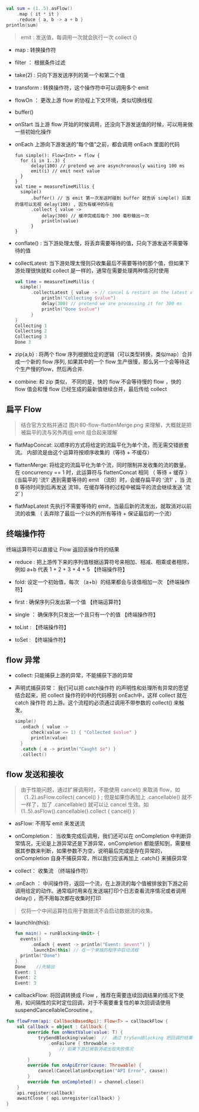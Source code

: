 ```kotlin
val sum = (1..5).asFlow()
    .map { it * it }                         
    .reduce { a, b -> a + b }
println(sum)
```

> emit : 
> 发送值，每调用一次就会执行一次 collect {}

- map :
  转换操作符

- filter ：
  根据条件过滤

- take(2) : 
  只向下游发送序列的第一个和第二个值

- transform : 
  转换操作符，这个操作符中可以调用多个 emit 

- flowOn ：
  更改上游 flow 的协程上下文环境，类似切换线程

- buffer()

- onStart
  当上游 flow 开始的时候调用，还没向下游发送值的时候，可以用来做一些初始化操作

- onEach
  上游向下游发送的“每个值”之前，都会调用 onEach 里面的代码
  
  ```
  fun simple(): Flow<Int> = flow {
    for (i in 1..3) {
        delay(100) // pretend we are asynchronously waiting 100 ms
        emit(i) // emit next value
    }
  }
  val time = measureTimeMillis {
    simple()
        .buffer() // 当 emit 第一次发送时碰到 buffer 就告诉 simple() 后面的值可以无视 delay(100) , 因为有缓冲的存在
        .collect { value -> 
            delay(300) // 缓冲完成后每个 300 毫秒输出一次
            println(value) 
        } 
  }
  ```

- conflate() : 
  当下游处理太慢，将丢弃需要等待的值，只向下游发送不需要等待的值

- collectLatest:
  当下游处理太慢则只收集最后不需要等待的那个值，但如果下游处理很快就和 collect 是一样的，通常在需要处理两种情况时使用
  
  ```kotlin
  val time = measureTimeMillis {
    simple()
        .collectLatest { value -> // cancel & restart on the latest value
            println("Collecting $value") 
            delay(300) // pretend we are processing it for 300 ms
            println("Done $value") 
        } 
  } 
  Collecting 1
  Collecting 2
  Collecting 3
  Done 3
  ```

- zip{a,b} :
  将两个 flow 序列根据给定的逻辑（可以类型转换，类似map）合并成一个新的 flow 序列, 如果其中的一个 flow 生产很慢，那么另一个会等待这个生产慢的flow，然后再合并.

- combine:
  和 zip 类似， 不同的是，快的 flow 不会等待慢的 flow ，快的 flow 值会和慢 flow 已经生成的最新值继续合并，最后传给 collect

## 扁平 Flow

> 结合官方文档并通过 图片80-flow-flattenMerge.png 来理解，大概就是把被扁平的流与另外两组 emit 组合起来理解

- flatMapConcat:
  以顺序的方式将给定的流扁平化为单个流，而无需交错嵌套流。 内部流是由这个运算符按顺序收集的（等待 + 不缓存）

- flattenMerge:
  将给定的流扁平化为单个流，同时限制并发收集的流的数量。在 concurrency == 1 时，此运算符与 flattenConcat 相同 （ 等待 + 缓存 ）
  (当扁平的 '流1' 遇到需要等待的 emit （流B）时，会缓存扁平的 '流1' ，当 流B 等待时间到后再发送 流1B，在缓存等待的过程中被扁平的流会继续发送 '流2' )

- flatMapLatest
  先执行不需要等待的 emit，当最后新的流发出，就取消对以前流的收集 （ 丢弃除了最后一个以外的所有等待 + 保证最后的一个流）

## 终端操作符

终端运算符可以直接让 Flow 返回该操作符的结果

- reduce : 把上游传下来的序列值根据运算符号来相加、相减、相乘或者相除，例如 a+b 代表 1 + 2 + 3 + 4 + 5 【终端操作符】

- fold: 设定一个初始值，每次 （a+b）的结果都会与该值相加一次 【终端操作符】

- first : 确保序列只发出第一个值 【终端运算符】

- single ： 确保序列只发出一个且只有一个的值 【终端操作符】

- toList :  【终端操作符】

- toSet :  【终端操作符】

## flow 异常

- collect:
  只能捕获上游的异常，不能捕获下游的异常

- 声明式捕获异常：
  我们可以把 catch操作符 的声明性和处理所有异常的愿望结合起来，把 collect 操作符的中的代码移到 onEach中，这样 collect 就在 catch 操作符 的上游。这个流程的必须通过调用不带参数的 collect() 来触发。
  
  ```kotlin
  simple()
    .onEach { value ->
        check(value <= 1) { "Collected $value" }                 
        println(value) 
    }
    .catch { e -> println("Caught $e") }
    .collect()
  ```

## flow 发送和接收

> 由于性能问题，通过扩展调用时，不能使用 cancel() 来取消 flow，如 （1..2).asFlow.collect{ cancel() } ; 但是如果你再加上 .cancellable() 就不一样了，加了 .cancellable() 就可以让 cancel 生效。如 (1..5).asFlow().cancellable().collect { cancel() }

- asFlow: 
  不用写 emit 来发送流

- onCompletion：
  当收集完成后调用，我们还可以在 onCompletion 中判断异常情况，无论是上游异常还是下游异常，onCompletion 都能感知到，需要根据其参数来判断，如果参数不为空，说明最后完成是存在异常的，onCompletion 自身不捕获异常，所以我们应该再加上 .catch{} 来捕获异常

- collect：
  收集流  （终端操作符）

- .onEach ：
  中间操作符，返回一个流，在上游流的每个值被排放到下游之前调用给定的动作。通常临时用来在发送端打印个日志查看流序情况或者调用 delay() ，而不用每次都在收集时打印

> 仅将一个中间运算符应用于数据流不会启动数据流的收集。

- launchIn(this):
  
  ```kotlin
  fun main() = runBlocking<Unit> {
    events()
        .onEach { event -> println("Event: $event") }
        .launchIn(this) // 在一个单独的程序中启动流程
    println("Done")
  } 
  Done    //先输出
  Event: 1
  Event: 2
  Event: 3
  ```

- callbackFlow:
  将回调转换成 Flow ，推荐在需要连续回调结果的情况下使用，如间隔性的实时定位回调，对于不需要重复性的单次回调请使用 suspendCancellableCoroutine 。

```kotlin
fun flowFrom(api: CallbackBasedApi): Flow<T> = callbackFlow {
    val callback = object : Callback { 
        override fun onNextValue(value: T) {
            trySendBlocking(value)  //  通过 trySendBlocking 把回调的结果发送到流
                .onFailure { throwable ->
                    // 如果下游已被取消或出现失败情况
                }
        }
        override fun onApiError(cause: Throwable) {
            cancel(CancellationException("API Error", cause))
        }
        override fun onCompleted() = channel.close()
    }
    api.register(callback)
    awaitClose { api.unregister(callback) }
}
```
